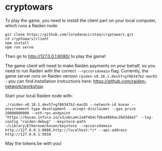 # cryptowars

To play the game, you need to install the client part on your local computer, which runs a Raiden node:

```
git clone https://github.com/loredanacirstea/cryptowars.git
cd cryptowars/client
npm install
npm run serve
```

Then go to http://127.0.0.1:8080/ to play the game!

The game client will need to make Raiden payments on your behalf, so you need to run Raiden with the correct `--rpccorsdomain` flag.
Currently, the game server runs on Raiden version `raiden-v0.18.1.dev57+g786347b2-macOS` - you can find installation instructions here: https://github.com/raiden-network/workshop.

Start your local Raiden node with:

```
./raiden-v0.18.1.dev57+g786347b2-macOS --network-id kovan --environment-type development --accept-disclaimer --gas-price 20000000000 --eth-rpc-endpoint "https://kovan.infura.io/v3/ebca4c2a0f4b4cf9ba4669ac26d3dde2" --log-config "raiden:debug" --keystore-path ~/Library/Ethereum/kovan/keystore --rpccorsdomain http://127.0.0.1:8080,http://localhost:*/* --api-address http://127.0.0.1:5010
```

May the tokens be with you!
